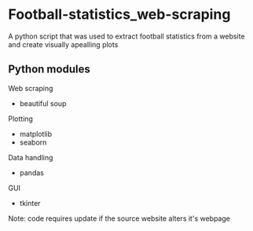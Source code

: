 # Football-statistics_web-scraping
A python script that was used to extract football statistics from a website and create visually apealling plots

## Python modules

Web scraping
- beautiful soup

Plotting
- matplotlib
- seaborn

Data handling
- pandas

GUI
- tkinter

Note: code requires update if the source website alters it's webpage
